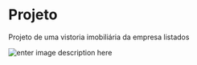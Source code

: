 # Projeto
Projeto de uma vistoria imobiliária da empresa listados

![enter image description here](https://drive.google.com/file/d/12c4rN_iFNQDjPPBSRJqwY7NgmsIPNvl3/view?usp=sharing)